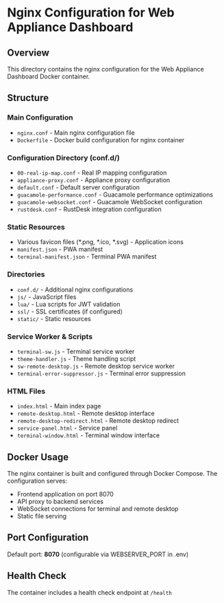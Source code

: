 # Nginx Configuration for Web Appliance Dashboard

## Overview

This directory contains the nginx configuration for the Web Appliance Dashboard Docker container.

## Structure

### Main Configuration
- `nginx.conf` - Main nginx configuration file
- `Dockerfile` - Docker build configuration for nginx container

### Configuration Directory (conf.d/)
- `00-real-ip-map.conf` - Real IP mapping configuration
- `appliance-proxy.conf` - Appliance proxy configuration
- `default.conf` - Default server configuration
- `guacamole-performance.conf` - Guacamole performance optimizations
- `guacamole-websocket.conf` - Guacamole WebSocket configuration
- `rustdesk.conf` - RustDesk integration configuration

### Static Resources
- Various favicon files (*.png, *.ico, *.svg) - Application icons
- `manifest.json` - PWA manifest
- `terminal-manifest.json` - Terminal PWA manifest

### Directories
- `conf.d/` - Additional nginx configurations
- `js/` - JavaScript files
- `lua/` - Lua scripts for JWT validation
- `ssl/` - SSL certificates (if configured)
- `static/` - Static resources

### Service Worker & Scripts
- `terminal-sw.js` - Terminal service worker
- `theme-handler.js` - Theme handling script
- `sw-remote-desktop.js` - Remote desktop service worker
- `terminal-error-suppressor.js` - Terminal error suppression

### HTML Files
- `index.html` - Main index page
- `remote-desktop.html` - Remote desktop interface
- `remote-desktop-redirect.html` - Remote desktop redirect
- `service-panel.html` - Service panel
- `terminal-window.html` - Terminal window interface

## Docker Usage

The nginx container is built and configured through Docker Compose. The configuration serves:
- Frontend application on port 8070
- API proxy to backend services
- WebSocket connections for terminal and remote desktop
- Static file serving

## Port Configuration

Default port: **8070** (configurable via WEBSERVER_PORT in .env)

## Health Check

The container includes a health check endpoint at `/health`
